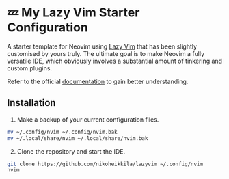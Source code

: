 # 💤 My Lazy Vim Starter Configuration

A starter template for Neovim using [Lazy Vim](https://github.com/LazyVim/LazyVim) that has been slightly customised by yours truly.
The ultimate goal is to make Neovim a fully versatile IDE, which obviously involves a substantial amount of tinkering and custom plugins.

Refer to the official [documentation](https://lazyvim.github.io/installation) to gain better understanding.

## Installation

1. Make a backup of your current configuration files.

```sh
mv ~/.config/nvim ~/.config/nvim.bak
mv ~/.local/share/nvim ~/.local/share/nvim.bak
```

2. Clone the repository and start the IDE.

```sh
git clone https://github.com/nikoheikkila/lazyvim ~/.config/nvim
nvim
```
